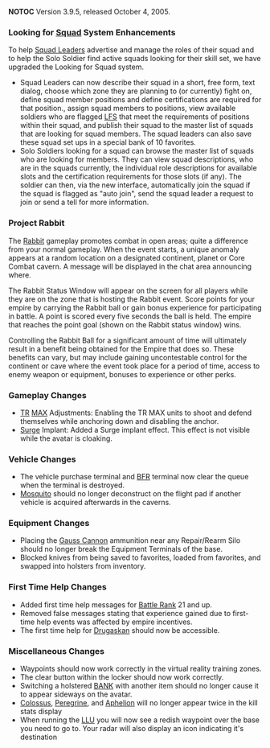 **NOTOC** Version 3.9.5, released October 4, 2005.

### Looking for [Squad](../terminology/Squad.md) System Enhancements

To help [Squad Leaders](../terminology/Squad_Leader.md) advertise and manage the
roles of their squad and to help the Solo Soldier find active squads looking for
their skill set, we have upgraded the Looking for Squad system.

- Squad Leaders can now describe their squad in a short, free form, text dialog,
  choose which zone they are planning to (or currently) fight on, define squad
  member positions and define certifications are required for that position.,
  assign squad members to positions, view available soldiers who are flagged
  [LFS](../terminology/LFS.md) that meet the requirements of positions within
  their squad, and publish their squad to the master list of squads that are
  looking for squad members. The squad leaders can also save these squad set ups
  in a special bank of 10 favorites.
- Solo Soldiers looking for a squad can browse the master list of squads who are
  looking for members. They can view squad descriptions, who are in the squads
  currently, the individual role descriptions for available slots and the
  certification requirements for those slots (if any). The soldier can then, via
  the new interface, automatically join the squad if the squad is flagged as
  "auto join", send the squad leader a request to join or send a tell for more
  information.

### Project Rabbit

The [Rabbit](../terminology/Rabbit.md) gameplay promotes combat in open areas;
quite a difference from your normal gameplay. When the event starts, a unique
anomaly appears at a random location on a designated continent, planet or Core
Combat cavern. A message will be displayed in the chat area announcing where.

The Rabbit Status Window will appear on the screen for all players while they
are on the zone that is hosting the Rabbit event. Score points for your empire
by carrying the Rabbit ball or gain bonus experience for participating in
battle. A point is scored every five seconds the ball is held. The empire that
reaches the point goal (shown on the Rabbit status window) wins.

Controlling the Rabbit Ball for a significant amount of time will ultimately
result in a benefit being obtained for the Empire that does so. These benefits
can vary, but may include gaining uncontestable control for the continent or
cave where the event took place for a period of time, access to enemy weapon or
equipment, bonuses to experience or other perks.

### Gameplay Changes

- [TR](../etc/Terran_Republic.md) [MAX](../armor/Mechanized_Assault_Exo-Suit.md)
  Adjustments: Enabling the TR MAX units to shoot and defend themselves while
  anchoring down and disabling the anchor.
- [Surge](../implants/Surge.md) Implant: Added a Surge implant effect. This
  effect is not visible while the avatar is cloaking.

### Vehicle Changes

- The vehicle purchase terminal and [BFR](../vehicles/BattleFrame_Robotics.md)
  terminal now clear the queue when the terminal is destroyed.
- [Mosquito](../vehicles/Mosquito.md) should no longer deconstruct on the flight
  pad if another vehicle is acquired afterwards in the caverns.

### Equipment Changes

- Placing the [Gauss Cannon](../items/Gauss_Cannon.md) ammunition near any
  Repair/Rearm Silo should no longer break the Equipment Terminals of the base.
- Blocked knives from being saved to favorites, loaded from favorites, and
  swapped into holsters from inventory.

### First Time Help Changes

- Added first time help messages for
  [Battle Rank](../terminology/Battle_Rank.md) 21 and up.
- Removed false messages stating that experience gained due to first-time help
  events was affected by empire incentives.
- The first time help for [Drugaskan](../locations/Drugaskan.md) should now be
  accessible.

### Miscellaneous Changes

- Waypoints should now work correctly in the virtual reality training zones.
- The clear button within the locker should now work correctly.
- Switching a holstered [BANK](../weapons/Body_Armor_Nano_Kit.md) with another
  item should no longer cause it to appear sideways on the avatar.
- [Colossus](../vehicles/Colossus.md), [Peregrine](../vehicles/Peregrine.md),
  and [Aphelion](../vehicles/Aphelion.md) will no longer appear twice in the
  kill stats display
- When running the [LLU](../terminology/Lattice_Logic_Unit.md) you will now see
  a redish waypoint over the base you need to go to. Your radar will also
  display an icon indicating it's destination


